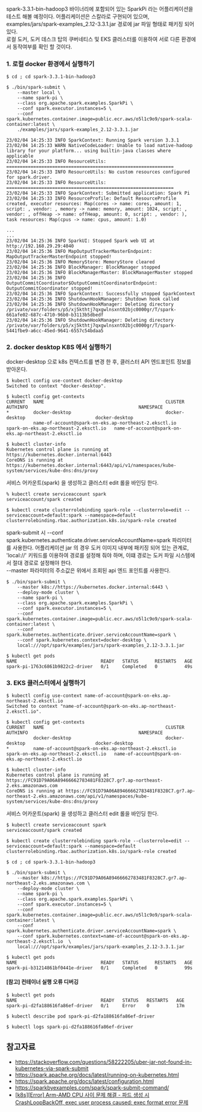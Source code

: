 spark-3.3.1-bin-hadoop3 바이너리에 포함되어 있는 SparkPi 라는 어플리케이션을 테스트 해볼 예정이다. 어플리케이션은 스칼라로 구현되어 있으며,
examples/jars/spark-examples_2.12-3.3.1.jar 경로에 jar 파일 형태로 패키징 되어 있다.  
로컬 도커, 도커 데스크 탑의 쿠버네티스 및 EKS 클러스터를 이용하여 서로 다른 환경에서 동작여부를 확인 할 것이다. 


### 1. 로컬 docker 환경에서 실행하기 ###

```
$ cd ; cd spark-3.3.1-bin-hadoop3

$ ./bin/spark-submit \
    --master local \
    --name spark-pi \
    --class org.apache.spark.examples.SparkPi \
    --conf spark.executor.instances=5 \
    --conf spark.kubernetes.container.image=public.ecr.aws/o5l1c9o9/spark-scala-container:latest \
    ./examples/jars/spark-examples_2.12-3.3.1.jar

23/02/04 14:25:33 INFO SparkContext: Running Spark version 3.3.1
23/02/04 14:25:33 WARN NativeCodeLoader: Unable to load native-hadoop library for your platform... using builtin-java classes where applicable
23/02/04 14:25:33 INFO ResourceUtils: ==============================================================
23/02/04 14:25:33 INFO ResourceUtils: No custom resources configured for spark.driver.
23/02/04 14:25:33 INFO ResourceUtils: ==============================================================
23/02/04 14:25:33 INFO SparkContext: Submitted application: Spark Pi
23/02/04 14:25:33 INFO ResourceProfile: Default ResourceProfile created, executor resources: Map(cores -> name: cores, amount: 1, script: , vendor: , memory -> name: memory, amount: 1024, script: , vendor: , offHeap -> name: offHeap, amount: 0, script: , vendor: ), task resources: Map(cpus -> name: cpus, amount: 1.0)

...
...
23/02/04 14:25:36 INFO SparkUI: Stopped Spark web UI at http://192.168.29.29:4040
23/02/04 14:25:36 INFO MapOutputTrackerMasterEndpoint: MapOutputTrackerMasterEndpoint stopped!
23/02/04 14:25:36 INFO MemoryStore: MemoryStore cleared
23/02/04 14:25:36 INFO BlockManager: BlockManager stopped
23/02/04 14:25:36 INFO BlockManagerMaster: BlockManagerMaster stopped
23/02/04 14:25:36 INFO OutputCommitCoordinator$OutputCommitCoordinatorEndpoint: OutputCommitCoordinator stopped!
23/02/04 14:25:36 INFO SparkContext: Successfully stopped SparkContext
23/02/04 14:25:36 INFO ShutdownHookManager: Shutdown hook called
23/02/04 14:25:36 INFO ShutdownHookManager: Deleting directory /private/var/folders/p5/xj5kthtj7qxgwlnsxnt02bjc0000gr/T/spark-661afe02-687c-4710-96b0-b3113b5dbedf
23/02/04 14:25:36 INFO ShutdownHookManager: Deleting directory /private/var/folders/p5/xj5kthtj7qxgwlnsxnt02bjc0000gr/T/spark-5441fbe9-a6cc-45ed-9641-6557c54bdaa5
```

### 2. docker desktop K8S 에서 실행하기 ####

docker-desktop 으로 k8s 컨텍스트를 변경 한 후, 클러스터 API 엔드포인트 정보를 받아온다. 
```
$ kubectl config use-context docker-desktop
Switched to context "docker-desktop".

$ kubectl config get-contexts
CURRENT   NAME                                             CLUSTER                                 AUTHINFO                                         NAMESPACE
*         docker-desktop                                   docker-desktop                          docker-desktop
          name-of-account@spark-on-eks.ap-northeast-2.eksctl.io   spark-on-eks.ap-northeast-2.eksctl.io   name-of-account@spark-on-eks.ap-northeast-2.eksctl.io

$ kubectl cluster-info
Kubernetes control plane is running at https://kubernetes.docker.internal:6443
CoreDNS is running at https://kubernetes.docker.internal:6443/api/v1/namespaces/kube-system/services/kube-dns:dns/proxy
```

서비스 어카운트(spark) 을 생성하고 클러스터 edit 롤을 바인딩 한다.
```
% kubectl create serviceaccount spark
serviceaccount/spark created

$ kubectl create clusterrolebinding spark-role --clusterrole=edit --serviceaccount=default:spark --namespace=default
clusterrolebinding.rbac.authorization.k8s.io/spark-role created
```

spark-submit 시 --conf spark.kubernetes.authenticate.driver.serviceAccountName=spark 파리미터를 사용한다.
어플리케이션 jar 의 경우 도커 이미지 내부에 패키징 되어 있는 관계로, 'local://' 키워드를 이용하여 경로를 설정해 줘야 하며, 이떄 경로는 도커 파일 시스템에서 절대 경로로 설정해야 한다.  
--master 파라미터의 주소값은 위에서 조회된 api 엔드 포인트를 사용한다.

```
$ ./bin/spark-submit \
    --master k8s://https://kubernetes.docker.internal:6443 \
    --deploy-mode cluster \
    --name spark-pi \
    --class org.apache.spark.examples.SparkPi \
    --conf spark.executor.instances=5 \
    --conf spark.kubernetes.container.image=public.ecr.aws/o5l1c9o9/spark-scala-container:latest \
    --conf spark.kubernetes.authenticate.driver.serviceAccountName=spark \
    --conf spark.kubernetes.context=docker-desktop \
    local:///opt/spark/examples/jars/spark-examples_2.12-3.3.1.jar 
    
$ kubectl get pods
NAME                               READY   STATUS      RESTARTS   AGE
spark-pi-1763c6861b9822c2-driver   0/1     Completed   0          49s
```

### 3. EKS 클러스터에서 실행하기 ###

```
$ kubectl config use-context name-of-account@spark-on-eks.ap-northeast-2.eksctl.io
Switched to context "name-of-account@spark-on-eks.ap-northeast-2.eksctl.io".

$ kubectl config get-contexts
CURRENT   NAME                                             CLUSTER                                 AUTHINFO                                         NAMESPACE
          docker-desktop                                   docker-desktop                          docker-desktop
*         name-of-account@spark-on-eks.ap-northeast-2.eksctl.io   spark-on-eks.ap-northeast-2.eksctl.io   name-of-account@spark-on-eks.ap-northeast-2.eksctl.io

$ kubectl cluster-info
Kubernetes control plane is running at https://FC91D79A06A89466662783481F8328C7.gr7.ap-northeast-2.eks.amazonaws.com
CoreDNS is running at https://FC91D79A06A89466662783481F8328C7.gr7.ap-northeast-2.eks.amazonaws.com/api/v1/namespaces/kube-system/services/kube-dns:dns/proxy
```

서비스 어카운트(spark) 을 생성하고 클러스터 edit 롤을 바인딩 한다.
```
$ kubectl create serviceaccount spark
serviceaccount/spark created

$ kubectl create clusterrolebinding spark-role --clusterrole=edit --serviceaccount=default:spark --namespace=default
clusterrolebinding.rbac.authorization.k8s.io/spark-role created
```

```
$ cd ; cd spark-3.3.1-bin-hadoop3

$ ./bin/spark-submit \
    --master k8s://https://FC91D79A06A89466662783481F8328C7.gr7.ap-northeast-2.eks.amazonaws.com \
    --deploy-mode cluster \
    --name spark-pi \
    --class org.apache.spark.examples.SparkPi \
    --conf spark.executor.instances=5 \
    --conf spark.kubernetes.container.image=public.ecr.aws/o5l1c9o9/spark-scala-container:latest \
    --conf spark.kubernetes.authenticate.driver.serviceAccountName=spark \
    --conf spark.kubernetes.context=name-of-account@spark-on-eks.ap-northeast-2.eksctl.io  \
    local:///opt/spark/examples/jars/spark-examples_2.12-3.3.1.jar 
    
$ kubectl get pods
NAME                               READY   STATUS      RESTARTS   AGE
spark-pi-b31214861bf0441e-driver   0/1     Completed   0          99s   
 ```


#### [참고] 컨테이너 실행 오류 디버깅 ####

```
$ kubectl get pods
NAME                               READY   STATUS   RESTARTS   AGE
spark-pi-d2fa188616fa86ef-driver   0/1     Error    0          17m

$ kubectl describe pod spark-pi-d2fa188616fa86ef-driver

$ kubectl logs spark-pi-d2fa188616fa86ef-driver
```




## 참고자료 ##
* https://stackoverflow.com/questions/58222205/uber-jar-not-found-in-kubernetes-via-spark-submit
* https://spark.apache.org/docs/latest/running-on-kubernetes.html
* https://spark.apache.org/docs/latest/configuration.html
* https://sparkbyexamples.com/spark/spark-submit-command/
* [[k8s][Error] Arm-AMD CPU 사이 문제 해결 - 파드 생성 시 CrashLoopBackOff, exec user process caused: exec format error 문제
](https://kimjingo.tistory.com/221)
